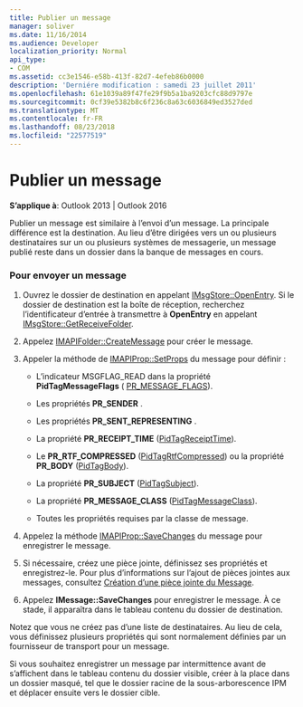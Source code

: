 ```yaml
---
title: Publier un message
manager: soliver
ms.date: 11/16/2014
ms.audience: Developer
localization_priority: Normal
api_type:
- COM
ms.assetid: cc3e1546-e58b-413f-82d7-4efeb86b0000
description: 'Derniére modification : samedi 23 juillet 2011'
ms.openlocfilehash: 61e1039a89f47fe29f9b5a1ba9203cfc88d9797e
ms.sourcegitcommit: 0cf39e5382b8c6f236c8a63c6036849ed3527ded
ms.translationtype: MT
ms.contentlocale: fr-FR
ms.lasthandoff: 08/23/2018
ms.locfileid: "22577519"
---
```

# <a name="posting-a-message"></a>Publier un message

**S’applique à**: Outlook 2013 | Outlook 2016 
  
Publier un message est similaire à l’envoi d’un message. La principale différence est la destination. Au lieu d’être dirigées vers un ou plusieurs destinataires sur un ou plusieurs systèmes de messagerie, un message publié reste dans un dossier dans la banque de messages en cours.
  
### <a name="to-post-a-message"></a>Pour envoyer un message
  
1. Ouvrez le dossier de destination en appelant [IMsgStore::OpenEntry](imsgstore-openentry.md). Si le dossier de destination est la boîte de réception, recherchez l’identificateur d’entrée à transmettre à **OpenEntry** en appelant [IMsgStore::GetReceiveFolder](imsgstore-getreceivefolder.md). 
    
2. Appelez [IMAPIFolder::CreateMessage](imapifolder-createmessage.md) pour créer le message. 
    
3. Appeler la méthode de [IMAPIProp::SetProps](imapiprop-setprops.md) du message pour définir : 
    
   - L’indicateur MSGFLAG_READ dans la propriété **PidTagMessageFlags** ( [PR_MESSAGE_FLAGS](pidtagmessageflags-canonical-property.md)).
    
   - Les propriétés **PR_SENDER** . 
    
   - Les propriétés **PR_SENT_REPRESENTING** . 
    
   - La propriété **PR_RECEIPT_TIME** ([PidTagReceiptTime](pidtagreceipttime-canonical-property.md)).
    
   - Le **PR_RTF_COMPRESSED** ([PidTagRtfCompressed](pidtagrtfcompressed-canonical-property.md)) ou la propriété **PR_BODY** ([PidTagBody](pidtagbody-canonical-property.md)).
    
   - La propriété **PR_SUBJECT** ([PidTagSubject](pidtagsubject-canonical-property.md)).
    
   - La propriété **PR_MESSAGE_CLASS** ([PidTagMessageClass](pidtagmessageclass-canonical-property.md)).
    
   - Toutes les propriétés requises par la classe de message.
    
4. Appelez la méthode [IMAPIProp::SaveChanges](imapiprop-savechanges.md) du message pour enregistrer le message. 
    
5. Si nécessaire, créez une pièce jointe, définissez ses propriétés et enregistrez-le. Pour plus d’informations sur l’ajout de pièces jointes aux messages, consultez [Création d’une pièce jointe du Message](creating-a-message-attachment.md).
    
6. Appelez **IMessage::SaveChanges** pour enregistrer le message. À ce stade, il apparaîtra dans le tableau contenu du dossier de destination. 
    
Notez que vous ne créez pas d’une liste de destinataires. Au lieu de cela, vous définissez plusieurs propriétés qui sont normalement définies par un fournisseur de transport pour un message. 
  
Si vous souhaitez enregistrer un message par intermittence avant de s’affichent dans le tableau contenu du dossier visible, créer à la place dans un dossier masqué, tel que le dossier racine de la sous-arborescence IPM et déplacer ensuite vers le dossier cible. 
  

